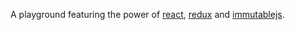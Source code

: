 A playground featuring the power of [react](https://facebook.github.io/react/), [redux](http://redux.js.org/) and [immutablejs](https://facebook.github.io/immutable-js/).
